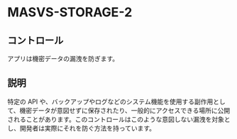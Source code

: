 # MASVS-STORAGE-2

## コントロール

アプリは機密データの漏洩を防ぎます。

## 説明

特定の API や、バックアップやログなどのシステム機能を使用する副作用として、機密データが意図せずに保存されたり、一般的にアクセスできる場所に公開されることがあります。このコントロールはこのような意図しない漏洩を対象とし、開発者は実際にそれを防ぐ方法を持っています。
